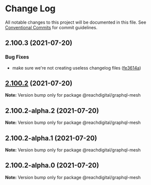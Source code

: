 # Change Log

All notable changes to this project will be documented in this file.
See [Conventional Commits](https://conventionalcommits.org) for commit guidelines.

## 2.100.3 (2021-07-20)


### Bug Fixes

* make sure we're not creating useless changelog files ([fe3614a](https://github.com/ho-nl/m2-pwa/commit/fe3614a8480c7f1c68d673da2bb84805112a6643))





## [2.100.2](https://github.com/ho-nl/m2-pwa/compare/@reachdigital/graphql-mesh@2.100.2-alpha.2...@reachdigital/graphql-mesh@2.100.2) (2021-07-20)

**Note:** Version bump only for package @reachdigital/graphql-mesh





## 2.100.2-alpha.2 (2021-07-20)

**Note:** Version bump only for package @reachdigital/graphql-mesh





## 2.100.2-alpha.1 (2021-07-20)

**Note:** Version bump only for package @reachdigital/graphql-mesh





## 2.100.2-alpha.0 (2021-07-20)

**Note:** Version bump only for package @reachdigital/graphql-mesh
